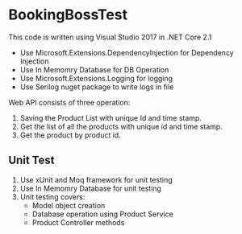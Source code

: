 # BookingBossTest

This code is written using Visual Studio 2017 in .NET Core 2.1

* Use Microsoft.Extensions.DependencyInjection for Dependency Injection
* Use In Memomry Database for DB Operation
* Use Microsoft.Extensions.Logging for logging 
* Use Serilog nuget package to write logs in file 

Web API consists of three operation:
  1. Saving the Product List with unique Id and time stamp.
  2. Get the list of all the products with unique id and time stamp.
  3. Get the product by product id.
  
Unit Test
---------
1. Use xUnit and Moq framework for unit testing
2. Use In Memomry Database for unit testing
3. Unit testing covers:
    - Model object creation
    - Database operation using Product Service
    - Product Controller methods
